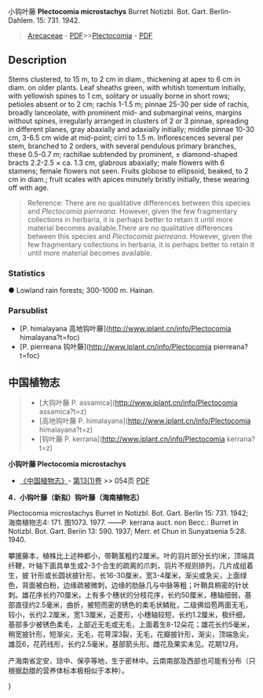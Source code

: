 小钩叶藤 **Plectocomia microstachys** Burret Notizbl. Bot. Gart. Berlin-Dahlem. 15: 731. 1942.

> [Arecaceae](http://www.iplant.cn/info/Arecaceae?t=foc) - [PDF](http://www.iplant.cn/foc/pdf/Arecaceae.pdf)>>[Plectocomia](http://www.iplant.cn/info/Plectocomia?t=foc) - [PDF](http://www.iplant.cn/foc/pdf/Plectocomia.pdf)

## Description

Stems clustered, to 15 m, to 2 cm in diam., thickening at apex to 6 cm in diam. on older plants. Leaf sheaths green, with whitish tomentum initially, with yellowish spines to 1 cm, solitary or usually borne in short rows; petioles absent or to 2 cm; rachis 1-1.5 m; pinnae 25-30 per side of rachis, broadly lanceolate, with prominent mid- and submarginal veins, margins without spines, irregularly arranged in clusters of 2 or 3 pinnae, spreading in different planes, gray abaxially and adaxially initially; middle pinnae 10-30 cm, 3-6.5 cm wide at mid-point; cirri to 1.5 m. Inflorescences several per stem, branched to 2 orders, with several pendulous primary branches, these 0.5-0.7 m; rachillae subtended by prominent, ± diamond-shaped bracts 2.2-2.5 × ca. 1.3 cm, glabrous abaxially; male flowers with 6 stamens; female flowers not seen. Fruits globose to ellipsoid, beaked, to 2 cm in diam.; fruit scales with apices minutely bristly initially, these wearing off with age.

> Reference: 
> There are no qualitative differences between this species and *Plectocomia pierreana*. However, given the few fragmentary collections in herbaria, it is perhaps better to retain it until more material becomes available.There are no qualitative differences between this species and *Plectocomia pierreana*. However, given the few fragmentary collections in herbaria, it is perhaps better to retain it until more material becomes available.

### Statistics
● Lowland rain forests; 300-1000 m. Hainan.

### Parsublist

* [P.  himalayana  高地钩叶藤](http://www.iplant.cn/info/Plectocomia himalayana?t=foc)
* [P.  pierreana  钩叶藤](http://www.iplant.cn/info/Plectocomia pierreana?t=foc)

## 中国植物志

> * [大钩叶藤  P.  assamica](http://www.iplant.cn/info/Plectocomia assamica?t=z)
> * [高地钩叶藤  P.  himalayana](http://www.iplant.cn/info/Plectocomia himalayana?t=z)
> * [钩叶藤  P.  kerrana](http://www.iplant.cn/info/Plectocomia kerrana?t=z)

**小钩叶藤 Plectocomia microstachys**

* [《中国植物志》](http://www.iplant.cn/frps)- [第13(1)卷](http://www.iplant.cn/frps/vol/13(1)) >> 054页 [PDF](http://www.iplant.cn/frps/pdf/13(1)/054.pdf)

**4．小钩叶藤（新拟）钩叶藤（海南植物志）**

Plectocomia microstachys Burret in Notizbl. Bot. Gart. Berlin 15: 731. 1942; 海南植物志4: 171. 图1073. 1977. ——P. kerrana auct. non Becc.: Burret in Notizbl. Bot. Gart. Beriin 13: 590. 1937; Merr. et Chun in Sunyatsenia 5:28. 1940.

攀援藤本，植株比上述种都小，带鞘茎粗约2厘米。叶的羽片部分长约l米，顶端具 纤鞭，叶轴下面具单生或2-3个合生的疏离的爪刺，羽片不规则排列，几片成组着生，披 针形或长圆状披针形，长16-30厘米，宽3-4厘米，渐尖或急尖，上面绿色，背面被白粉，边缘疏被微刺，边缘的肋脉几与中脉等粗；叶鞘具稍密的针状刺。雄花序长约70厘米，上有多个穗状的分枝花序，长约50厘米，穗轴细弱，基部直径约2.5毫米，曲折，被短而密的锈色的柔毛状鳞秕，二级佛焰苞两面无毛，较小，长约2.2厘米，宽1.3厘米，近菱形，小穗轴较短，长约1.2厘米，极纤细，基部多少被锈色柔毛，上部近无毛或无毛，上面着生8-12朵花；雄花长约5毫米，稍宽披针形，短渐尖，无毛，花萼深3裂，无毛，花瓣披针形，渐尖，顶端急尖，雄蕊6，花药线形，长约2.5毫米，基部箭头形。雌花及果实未见。花期12月。

产海南省定安、琼中、保亭等地，生于密林中。云南南部及西部也可能有分布（只根据勐腊的营养体标本极相似于本种）。

}
